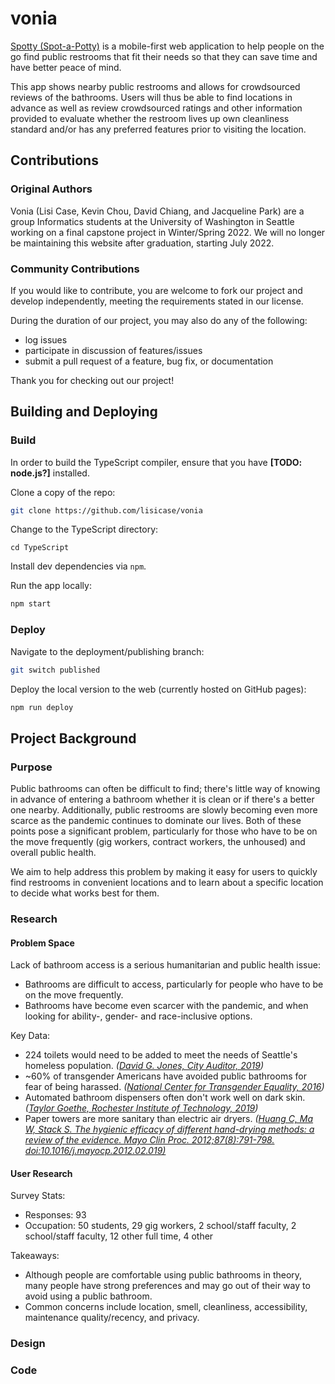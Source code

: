 # vonia

[Spotty (Spot-a-Potty)](https://lisicase.github.io/vonia/) is a mobile-first web application to help people on the go find public restrooms that fit their needs so that they can save time and have better peace of mind.

This app shows nearby public restrooms and allows for crowdsourced reviews of the bathrooms. Users will thus be able to find locations in advance as well as review crowdsourced ratings and other information provided to evaluate whether the restroom lives up own cleanliness standard and/or has any preferred features prior to visiting the location.

## Contributions

### Original Authors

Vonia (Lisi Case, Kevin Chou, David Chiang, and Jacqueline Park) are a group Informatics students at the University of Washington in Seattle working on a final capstone project in Winter/Spring 2022. We will no longer be maintaining this website after graduation, starting July 2022.

### Community Contributions

If you would like to contribute, you are welcome to fork our project and develop independently, meeting the requirements stated in our license.

During the duration of our project, you may also do any of the following:
* log issues
* participate in discussion of features/issues
* submit a pull request of a feature, bug fix, or documentation

Thank you for checking out our project!

## Building and Deploying

### Build

In order to build the TypeScript compiler, ensure that you have **[TODO: node.js?]** installed.

Clone a copy of the repo:

```bash
git clone https://github.com/lisicase/vonia
```
Change to the TypeScript directory:

```git bash
cd TypeScript
```

Install dev dependencies via ```npm```.

Run the app locally:

```bash
npm start
```

### Deploy

Navigate to the deployment/publishing branch:

```bash
git switch published
```

Deploy the local version to the web (currently hosted on GitHub pages):

```bash
npm run deploy
```

## Project Background

### Purpose

Public bathrooms can often be difficult to find; there's little way of knowing in advance of entering a bathroom whether it is clean or if there's a better one nearby. Additionally, public restrooms are slowly becoming even more scarce as the pandemic continues to dominate our lives. Both of these points pose a significant problem, particularly for those who have to be on the move frequently (gig workers, contract workers, the unhoused) and overall public health.

We aim to help address this problem by making it easy for users to quickly find restrooms in convenient locations and to learn about a specific location to decide what works best for them.

### Research

#### Problem Space

Lack of bathroom access is a serious humanitarian and public health issue:
* Bathrooms are difficult to access, particularly for people who have to be on the move frequently.
* Bathrooms have become even scarcer with the pandemic, and when looking for ability-, gender- and race-inclusive options.

Key Data:
* 224 toilets would need to be added to meet the needs of Seattle's homeless population. *([David G. Jones, City Auditor, 2019](http://www.seattle.gov/Documents/Departments/CityAuditor/auditreports/Navigation%20Team%20Audit_2-7-2019_revised.pdf))*
* ~60% of transgender Americans have avoided public bathrooms for fear of being harassed. *([National Center for Transgender Equality, 2016](https://transequality.org/sites/default/files/docs/usts/USTS-Executive-Summary-Dec17.pdf))*
* Automated bathroom dispensers often don't work well on dark skin. *([Taylor Goethe, Rochester Institute of Technology, 2019](https://reporter.rit.edu/tech/bigotry-encoded-racial-bias-technology))*
* Paper towers are more sanitary than electric air dryers. *([Huang C, Ma W, Stack S. The hygienic efficacy of different hand-drying methods: a review of the evidence. Mayo Clin Proc. 2012;87(8):791-798. doi:10.1016/j.mayocp.2012.02.019)](https://www.ncbi.nlm.nih.gov/pmc/articles/PMC3538484/)*

#### User Research

Survey Stats:
* Responses: 93
* Occupation: 50 students, 29 gig workers, 2 school/staff faculty, 2 school/staff faculty, 12 other full time, 4 other

Takeaways:
* Although people are comfortable using public bathrooms in theory, many people have strong preferences and may go out of their way to avoid using a public bathroom.
* Common concerns include location, smell, cleanliness, accessibility, maintenance quality/recency, and privacy.

### Design

### Code

